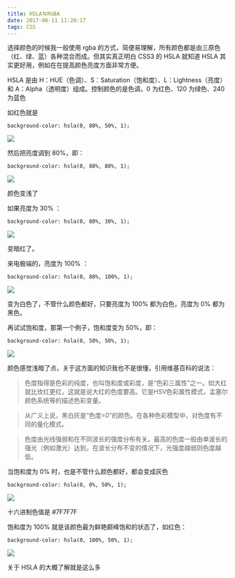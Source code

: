 ```yaml
---
title: HSLA与RGBA
date: 2017-06-11 11:20:17
tags: CSS
---
```

选择颜色的时候我一般使用 rgba 的方式，简便易理解，所有颜色都是由三原色（红、绿、蓝）各种混合而成。但其实真正明白 CSS3 的 HSLA 就知道 HSLA 其实更好用，例如在在提高颜色亮度方面非常方便。

HSLA 是由 H：HUE（色调）、S：Saturation（饱和度）、L：Lightness（亮度）和 A：Alpha（透明度）组成。控制颜色的是色调，0 为红色、120 为绿色、240 为蓝色

如红色就是
```
background-color: hsla(0, 80%, 50%, 1);
```
![](http://i2.muimg.com/1949/29a0e51c22072fd4.png)

然后把亮度调到 80%，即：
```
background-color: hsla(0, 80%, 80%, 1);
```
![](http://i2.muimg.com/1949/49b213042bb612f2.png)

颜色变浅了

如果亮度为 30% ：
```
background-color: hsla(0, 80%, 30%, 1);
```

![](http://i2.muimg.com/1949/dfa66103f191feac.png)

变暗红了。

来电极端的，亮度为 100% ：
```
background-color: hsla(0, 80%, 100%, 1);
```
![](http://i2.muimg.com/1949/819a775acfa36d0f.png)

变为白色了，不管什么颜色都好，只要亮度为 100% 都为白色，亮度为 0% 都为黑色。

再试试饱和度，那第一个例子，饱和度变为 50%，即：
```
background-color: hsla(0, 50%, 50%, 1);
```
![](http://i2.muimg.com/1949/6e10ab56c521953a.png)

颜色感觉浅暗了点，关于这方面的知识我也不是很懂，引用维基百科的说法：
>色度指得是色彩的纯度，也叫饱和度或彩度，是“色彩三属性”之一。如大红就比玫红更红，这就是说大红的色度要高。它是HSV色彩属性模式，孟塞尔颜色系统等的描述色彩变量。

>从广义上说，黑白灰是“色度=0”的颜色。在各种色彩模型中，对色度有不同的量化模式。

>色度由光线强弱和在不同波长的强度分布有关。最高的色度一般由单波长的强光（例如激光）达到，在波长分布不变的情况下，光强度越弱则色度越低。

当饱和度为 0% 时，也是不管什么颜色都好，都会变成灰色
```
background-color: hsla(0, 0%, 50%, 1);
```

![](http://i1.buimg.com/1949/56b538d3997dd4ee.png)

十六进制色值是 #7F7F7F

饱和度为 100% 就是该颜色最为鲜艳巅峰饱和的状态了，如红色：
```
background-color: hsla(0, 100%, 50%, 1);
```
![](http://i1.buimg.com/1949/b7f491cf1ac95a60.png)

关于 HSLA 的大概了解就是这么多